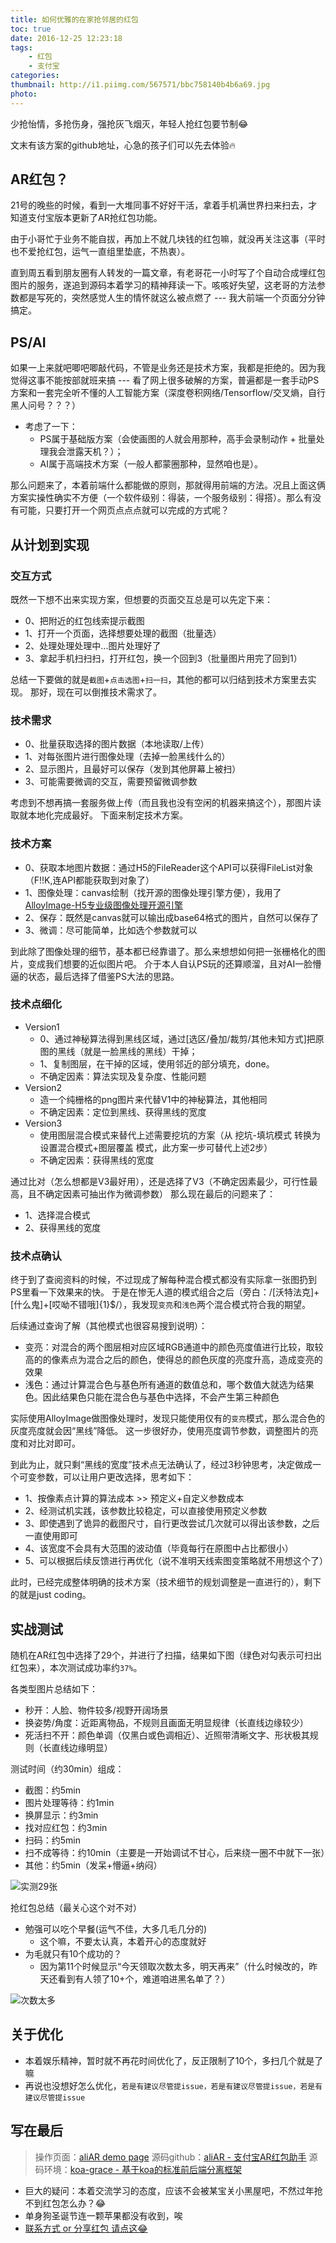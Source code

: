```yaml
---
title: 如何优雅的在家抢邻居的红包
toc: true
date: 2016-12-25 12:23:18
tags:
    - 红包
    - 支付宝
categories:
thumbnail: http://i1.piimg.com/567571/bbc758140b4b6a69.jpg
photo:
---
```


少抢怡情，多抢伤身，强抢灰飞烟灭，年轻人抢红包要节制😂

<!-- more -->

文末有该方案的github地址，心急的孩子们可以先去体验🔥


## AR红包？

21号的晚些的时候，看到一大堆同事不好好干活，拿着手机满世界扫来扫去，才知道支付宝版本更新了AR抢红包功能。

由于小哥忙于业务不能自拔，再加上不就几块钱的红包嘛，就没再关注这事（平时也不爱抢红包，运气一直组里垫底，不热衷）。

直到周五看到朋友圈有人转发的一篇文章，有老哥花一小时写了个自动合成埋红包图片的服务，遂追到源码本着学习的精神拜读一下。咳咳好失望，这老哥的方法参数都是写死的，突然感觉人生的情怀就这么被点燃了 --- 我大前端一个页面分分钟搞定。


## PS/AI

如果一上来就吧唧吧唧敲代码，不管是业务还是技术方案，我都是拒绝的。因为我觉得这事不能按部就班来搞 --- 看了网上很多破解的方案，普遍都是一套手动PS方案和一套完全听不懂的人工智能方案（深度卷积网络/Tensorflow/交叉熵，自行黑人问号？？？）


- 考虑了一下：
    - PS属于基础版方案（会使画图的人就会用那种，高手会录制动作 + 批量处理我会泄露天机？）；
    - AI属于高端技术方案（一般人都蒙圈那种，显然咱也是）。


那么问题来了，本着前端什么都能做的原则，那就得用前端的方法。况且上面这俩方案实操性确实不方便（一个软件级别：得装，一个服务级别：得搭）。那么有没有可能，只要打开一个网页点点点就可以完成的方式呢？

## 从计划到实现

### 交互方式

既然一下想不出来实现方案，但想要的页面交互总是可以先定下来：

- 0、把附近的红包线索提示截图
- 1、打开一个页面，选择想要处理的截图（批量选）
- 2、处理处理处理中...图片处理好了
- 3、拿起手机扫扫扫，打开红包，换一个回到3（批量图片用完了回到1）

总结一下要做的就是`截图`+`点击选图`+`扫一扫`，其他的都可以归结到技术方案里去实现。
那好，现在可以倒推技术需求了。


### 技术需求

- 0、批量获取选择的图片数据（本地读取/上传）
- 1、对每张图片进行图像处理（去掉一脸黑线什么的）
- 2、显示图片，且最好可以保存（发到其他屏幕上被扫）
- 3、可能需要微调的交互，需要预留微调参数

考虑到不想再搞一套服务做上传（而且我也没有空闲的机器来搞这个），那图片读取就本地化完成最好。
下面来制定技术方案。


### 技术方案

- 0、获取本地图片数据：通过H5的FileReader这个API可以获得FileList对象（F!!K,连API都能获取到对象了）
- 1、图像处理：canvas绘制（找开源的图像处理引擎方便），我用了[AlloyImage-H5专业级图像处理开源引擎](https://github.com/AlloyTeam/AlloyImage)
- 2、保存：既然是canvas就可以输出成base64格式的图片，自然可以保存了
- 3、微调：尽可能简单，比如选个参数就可以

到此除了图像处理的细节，基本都已经靠谱了。那么来想想如何把一张栅格化的图片，变成我们想要的近似图片吧。
介于本人自认PS玩的还算顺溜，且对AI一脸懵逼的状态，最后选择了借鉴PS大法的思路。


### 技术点细化

- Version1
    - 0、通过神秘算法得到黑线区域，通过[选区/叠加/裁剪/其他未知方式]把原图的黑线（就是一脸黑线的黑线）干掉；
    - 1、复制图层，在干掉的区域，使用邻近的部分填充，done。
    - 不确定因素：算法实现及复杂度、性能问题
- Version2
    - 造一个纯栅格的png图片来代替V1中的神秘算法，其他相同
    - 不确定因素：定位到黑线、获得黑线的宽度    
- Version3
    - 使用图层混合模式来替代上述需要挖坑的方案（从 挖坑-填坑模式 转换为 设置混合模式+图层覆盖 模式，此方案一步可替代上述2步）
    - 不确定因素：获得黑线的宽度

通过比对（怎么想都是V3最好用），还是选择了V3（不确定因素最少，可行性最高，且不确定因素可抽出作为微调参数）
那么现在最后的问题来了：

- 1、选择混合模式
- 2、获得黑线的宽度

### 技术点确认

终于到了查阅资料的时候，不过现成了解每种混合模式都没有实际拿一张图扔到PS里看一下效果来的快。
于是在惨无人道的模式组合之后（旁白：/[沃特法克]+[什么鬼]+[哎呦不错哦]{1}$/），我发现`变亮`和`浅色`两个混合模式符合我的期望。

后续通过查询了解（其他模式也很容易搜到说明）：
- 变亮：对混合的两个图层相对应区域RGB通道中的颜色亮度值进行比较，取较高的的像素点为混合之后的颜色，使得总的颜色灰度的亮度升高，造成变亮的效果
- 浅色：通过计算混合色与基色所有通道的数值总和，哪个数值大就选为结果色。因此结果色只能在混合色与基色中选择，不会产生第三种颜色

实际使用AlloyImage做图像处理时，发现只能使用仅有的`变亮`模式，那么混合色的灰度亮度就会因“黑线”降低。
这一步很好办，使用亮度调节参数，调整图片的亮度和对比对即可。

到此为止，就只剩“黑线的宽度”技术点无法确认了，经过3秒钟思考，决定做成一个可变参数，可以让用户更改选择，思考如下：
- 1、按像素点计算的算法成本 >> 预定义+自定义参数成本
- 2、经测试机实践，该参数比较稳定，可以直接使用预定义参数
- 3、即使遇到了诡异的截图尺寸，自行更改尝试几次就可以得出该参数，之后一直使用即可
- 4、该宽度不会具有大范围的波动值（毕竟每行在原图中占比都很小）
- 5、可以根据后续反馈进行再优化（说不准明天线索图变策略就不用想这个了）

此时，已经完成整体明确的技术方案（技术细节的规划调整是一直进行的），剩下的就是just coding。


## 实战测试

随机在AR红包中选择了29个，并进行了扫描，结果如下图（绿色对勾表示可扫出红包来），本次测试成功率约`37%`。

各类型图片总结如下：
- 秒开：人脸、物件较多/视野开阔场景
- 换姿势/角度：近距离物品，不规则且画面无明显规律（长直线边缘较少）
- 死活扫不开：颜色单调（仅黑白或色调相近）、近照带清晰文字、形状极其规则（长直线边缘明显）

测试时间（约30min）组成：
- 截图：约5min
- 图片处理等待：约1min
- 换屏显示：约3min
- 找对应红包：约3min
- 扫码：约5min
- 扫不成等待：约10min（主要是一开始调试不甘心，后来绕一圈不中就下一张）
- 其他：约5min（发呆+懵逼+纳闷）

![实测29张](http://i1.piimg.com/567571/80447441a3eae7f3.png)

抢红包总结（最关心这个对不对）
- 勉强可以吃个早餐(运气不佳，大多几毛几分的)
    - 这个嘛，不要太认真，本着开心的态度就好
- 为毛就只有10个成功的？
    - 因为第11个时候显示“今天领取次数太多，明天再来”（什么时候改的，昨天还看到有人领了10+个，难道咱进黑名单了？）

![次数太多](http://i1.piimg.com/567571/08eb65c7dd1582fb.png)

## 关于优化

- 本着娱乐精神，暂时就不再花时间优化了，反正限制了10个，多扫几个就是了嘛
- 再说也没想好怎么优化，`若是有建议尽管提issue，若是有建议尽管提issue，若是有建议尽管提issue`


## 写在最后

> 操作页面：[aliAR demo page](http://thunf.github.io/aliAR)
> 源码github：[aliAR - 支付宝AR红包助手](https://github.com/Thunf/aliAR)
> 源码环境：[koa-grace - 基于koa的标准前后端分离框架](https://github.com/xiongwilee/koa-grace)

- 巨大的疑问：本着交流学习的态度，应该不会被某宝关小黑屋吧，不然过年抢不到红包怎么办？😂
- 单身狗圣诞节连一颗苹果都没有收到，唉
- [联系方式 or 分享红包 请点这😂](http://thunf.me/about/)



